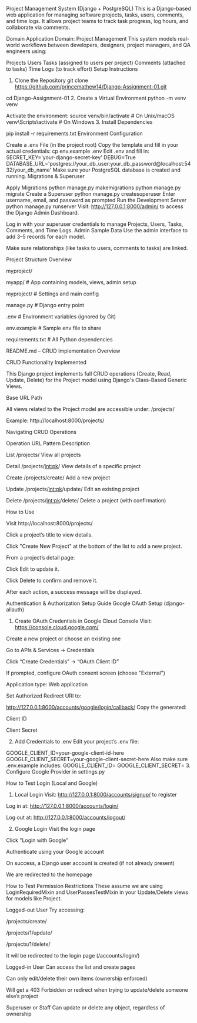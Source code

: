 Project Management System (Django + PostgreSQL)
This is a Django-based web application for managing software projects, tasks, users, comments, and time logs.
It allows project teams to track task progress, log hours, and collaborate via comments.

Domain
Application Domain: Project Management
This system models real-world workflows between developers, designers, project managers, and QA engineers using:

Projects
Users
Tasks (assigned to users per project)
Comments (attached to tasks)
Time Logs (to track effort)
Setup Instructions
1. Clone the Repository
git clone https://github.com/princemathew14/Django-Assignment-01.git

cd Django-Assignment-01 2. Create a Virtual Environment python -m venv venv

Activate the environment:
source venv/bin/activate # On Unix/macOS venv\Scripts\activate # On Windows 3. Install Dependencies

pip install -r requirements.txt Environment Configuration

Create a .env File (in the project root) Copy the template and fill in your actual credentials: cp env.example .env
Edit .env and fill in: SECRET_KEY='your-django-secret-key' DEBUG=True DATABASE_URL='postgres://your_db_user:your_db_password@localhost:5432/your_db_name' Make sure your PostgreSQL database is created and running.
Migrations & Superuser

Apply Migrations python manage.py makemigrations python manage.py migrate
Create a Superuser python manage.py createsuperuser
Enter username, email, and password as prompted
Run the Development Server python manage.py runserver Visit: http://127.0.0.1:8000/admin/ to access the Django Admin Dashboard.

Log in with your superuser credentials to manage Projects, Users, Tasks, Comments, and Time Logs. Admin Sample Data Use the admin interface to add 3–5 records for each model.

Make sure relationships (like tasks to users, comments to tasks) are linked.

Project Structure Overview

myproject/

myapp/ # App containing models, views, admin setup

myproject/ # Settings and main config

manage.py # Django entry point

.env # Environment variables (ignored by Git)

env.example # Sample env file to share

requirements.txt # All Python dependencies

README.md – CRUD Implementation Overview

CRUD Functionality Implemented

This Django project implements full CRUD operations (Create, Read, Update, Delete) for the Project model using Django's Class-Based Generic Views.

 Base URL Path

All views related to the Project model are accessible under:
/projects/

Example: http://localhost:8000/projects/

 Navigating CRUD Operations

Operation	URL Pattern	Description

List	/projects/	View all projects

Detail	/projects/<int:pk>/	View details of a specific project

Create	/projects/create/	Add a new project

Update	/projects/<int:pk>/update/	Edit an existing project

Delete	/projects/<int:pk>/delete/	Delete a project (with confirmation)

 How to Use
 
Visit http://localhost:8000/projects/

Click a project’s title to view details.

Click "Create New Project" at the bottom of the list to add a new project.

From a project’s detail page:

Click Edit to update it.

Click Delete to confirm and remove it.

After each action, a success message will be displayed.

 Authentication & Authorization Setup Guide
Google OAuth Setup (django-allauth)
1. Create OAuth Credentials in Google Cloud Console
Visit: https://console.cloud.google.com/

Create a new project or choose an existing one

Go to APIs & Services → Credentials

Click “Create Credentials” → “OAuth Client ID”

If prompted, configure OAuth consent screen (choose "External")

Application type: Web application

Set Authorized Redirect URI to:

http://127.0.0.1:8000/accounts/google/login/callback/
Copy the generated:

Client ID

Client Secret

2. Add Credentials to .env
Edit your project’s .env file:

GOOGLE_CLIENT_ID=your-google-client-id-here
GOOGLE_CLIENT_SECRET=your-google-client-secret-here
Also make sure .env.example includes:
GOOGLE_CLIENT_ID=
GOOGLE_CLIENT_SECRET=
3. Configure Google Provider in settings.py

How to Test Login (Local and Google)
1. Local Login
Visit: http://127.0.0.1:8000/accounts/signup/ to register

Log in at: http://127.0.0.1:8000/accounts/login/

Log out at: http://127.0.0.1:8000/accounts/logout/

2. Google Login
Visit the login page

Click "Login with Google"

Authenticate using your Google account

On success, a Django user account is created (if not already present)

We are redirected to the homepage

 How to Test Permission Restrictions
These assume we are using LoginRequiredMixin and UserPassesTestMixin in your Update/Delete views for models like Project.

 Logged-out User
Try accessing:

/projects/create/

/projects/1/update/

/projects/1/delete/

It will be redirected to the login page (/accounts/login/)

 Logged-in User
Can access the list and create pages

Can only edit/delete their own items (ownership enforced)

Will get a 403 Forbidden or redirect when trying to update/delete someone else’s project

 Superuser or Staff
Can update or delete any object, regardless of ownership





















